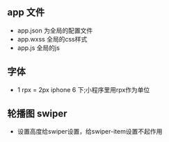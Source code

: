 ##  app 文件
- app.json 为全局的配置文件
- app.wxss 全局的css样式
- app.js 全局的js
## 字体
- 1 rpx = 2px iphone 6 下;小程序里用rpx作为单位

## 轮播图 swiper 
- 设置高度给swiper设置，给swiper-item设置不起作用